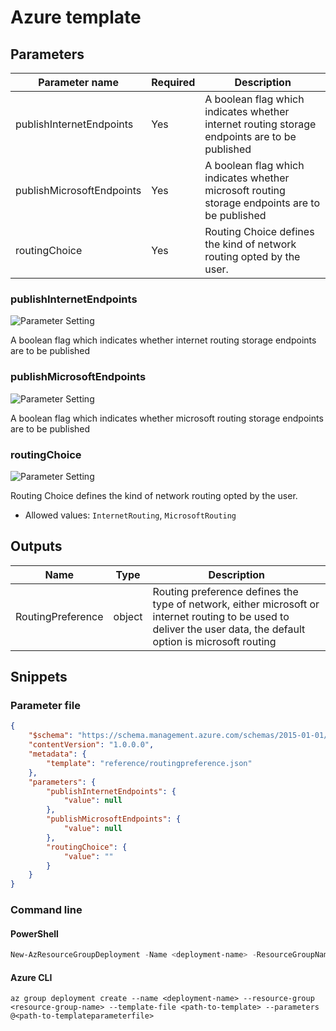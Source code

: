 # Azure template

## Parameters

Parameter name | Required | Description
-------------- | -------- | -----------
publishInternetEndpoints | Yes      | A boolean flag which indicates whether internet routing storage endpoints are to be published
publishMicrosoftEndpoints | Yes      | A boolean flag which indicates whether microsoft routing storage endpoints are to be published
routingChoice  | Yes      | Routing Choice defines the kind of network routing opted by the user.

### publishInternetEndpoints

![Parameter Setting](https://img.shields.io/badge/parameter-required-orange?style=flat-square)

A boolean flag which indicates whether internet routing storage endpoints are to be published

### publishMicrosoftEndpoints

![Parameter Setting](https://img.shields.io/badge/parameter-required-orange?style=flat-square)

A boolean flag which indicates whether microsoft routing storage endpoints are to be published

### routingChoice

![Parameter Setting](https://img.shields.io/badge/parameter-required-orange?style=flat-square)

Routing Choice defines the kind of network routing opted by the user.

- Allowed values: `InternetRouting`, `MicrosoftRouting`

## Outputs

Name | Type | Description
---- | ---- | -----------
RoutingPreference | object | Routing preference defines the type of network, either microsoft or internet routing to be used to deliver the user data, the default option is microsoft routing

## Snippets

### Parameter file

```json
{
    "$schema": "https://schema.management.azure.com/schemas/2015-01-01/deploymentParameters.json#",
    "contentVersion": "1.0.0.0",
    "metadata": {
        "template": "reference/routingpreference.json"
    },
    "parameters": {
        "publishInternetEndpoints": {
            "value": null
        },
        "publishMicrosoftEndpoints": {
            "value": null
        },
        "routingChoice": {
            "value": ""
        }
    }
}
```

### Command line

#### PowerShell

```powershell
New-AzResourceGroupDeployment -Name <deployment-name> -ResourceGroupName <resource-group-name> -TemplateFile <path-to-template> -TemplateParameterFile <path-to-templateparameter>
```

#### Azure CLI

```text
az group deployment create --name <deployment-name> --resource-group <resource-group-name> --template-file <path-to-template> --parameters @<path-to-templateparameterfile>
```

